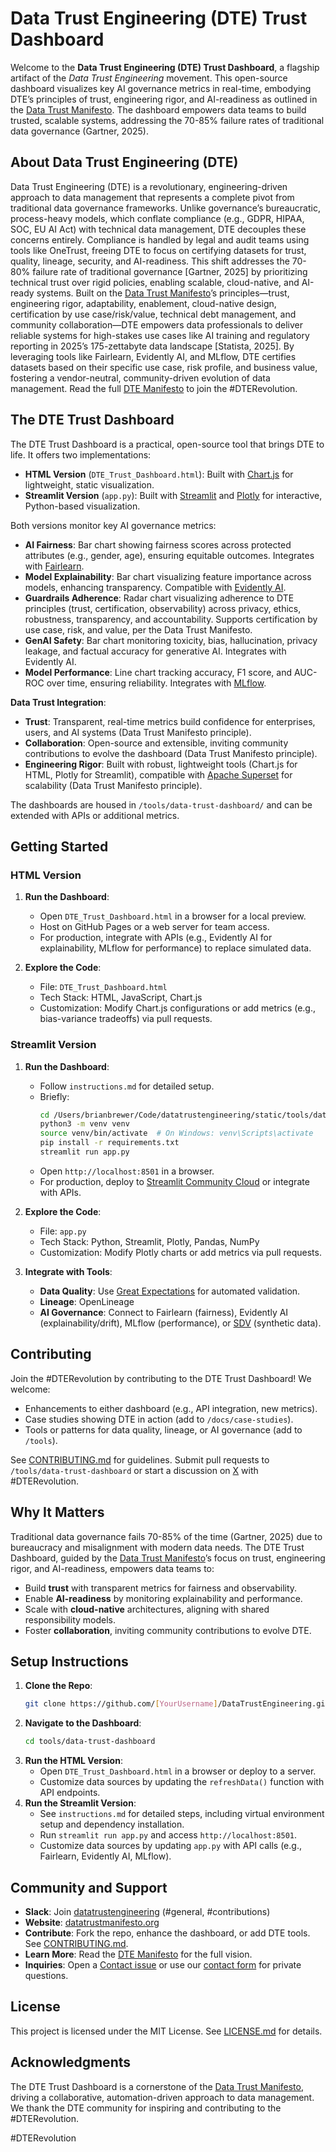 # Data Trust Engineering (DTE) Trust Dashboard

Welcome to the **Data Trust Engineering (DTE) Trust Dashboard**, a flagship artifact of the *Data Trust Engineering* movement. This open-source dashboard visualizes key AI governance metrics in real-time, embodying DTE’s principles of trust, engineering rigor, and AI-readiness as outlined in the [Data Trust Manifesto](https://datatrustmanifesto.org). The dashboard empowers data teams to build trusted, scalable systems, addressing the 70-85% failure rates of traditional data governance (Gartner, 2025).

## About Data Trust Engineering (DTE)

Data Trust Engineering (DTE) is a revolutionary, engineering-driven approach to data management that represents a complete pivot from traditional data governance frameworks. Unlike governance’s bureaucratic, process-heavy models, which conflate compliance (e.g., GDPR, HIPAA, SOC, EU AI Act) with technical data management, DTE decouples these concerns entirely. Compliance is handled by legal and audit teams using tools like OneTrust, freeing DTE to focus on certifying datasets for trust, quality, lineage, security, and AI-readiness. This shift addresses the 70-80% failure rate of traditional governance [Gartner, 2025] by prioritizing technical trust over rigid policies, enabling scalable, cloud-native, and AI-ready systems. Built on the [Data Trust Manifesto](https://datatrustmanifesto.org)’s principles—trust, engineering rigor, adaptability, enablement, cloud-native design, certification by use case/risk/value, technical debt management, and community collaboration—DTE empowers data professionals to deliver reliable systems for high-stakes use cases like AI training and regulatory reporting in 2025’s 175-zettabyte data landscape [Statista, 2025]. By leveraging tools like Fairlearn, Evidently AI, and MLflow, DTE certifies datasets based on their specific use case, risk profile, and business value, fostering a vendor-neutral, community-driven evolution of data management. Read the full [DTE Manifesto](/Manifesto) to join the #DTERevolution.

## The DTE Trust Dashboard 

The DTE Trust Dashboard is a practical, open-source tool that brings DTE to life. It offers two implementations:
- **HTML Version** (`DTE_Trust_Dashboard.html`): Built with [Chart.js](https://www.chartjs.org) for lightweight, static visualization.
- **Streamlit Version** (`app.py`): Built with [Streamlit](https://streamlit.io) and [Plotly](https://plotly.com) for interactive, Python-based visualization.

Both versions monitor key AI governance metrics:
- **AI Fairness**: Bar chart showing fairness scores across protected attributes (e.g., gender, age), ensuring equitable outcomes. Integrates with [Fairlearn](https://fairlearn.org).
- **Model Explainability**: Bar chart visualizing feature importance across models, enhancing transparency. Compatible with [Evidently AI](https://evidentlyai.com).
- **Guardrails Adherence**: Radar chart visualizing adherence to DTE principles (trust, certification, observability) across privacy, ethics, robustness, transparency, and accountability. Supports certification by use case, risk, and value, per the Data Trust Manifesto.
- **GenAI Safety**: Bar chart monitoring toxicity, bias, hallucination, privacy leakage, and factual accuracy for generative AI. Integrates with Evidently AI.
- **Model Performance**: Line chart tracking accuracy, F1 score, and AUC-ROC over time, ensuring reliability. Integrates with [MLflow](https://mlflow.org).

**Data Trust Integration**:
- **Trust**: Transparent, real-time metrics build confidence for enterprises, users, and AI systems (Data Trust Manifesto principle).
- **Collaboration**: Open-source and extensible, inviting community contributions to evolve the dashboard (Data Trust Manifesto principle).
- **Engineering Rigor**: Built with robust, lightweight tools (Chart.js for HTML, Plotly for Streamlit), compatible with [Apache Superset](https://superset.apache.org) for scalability (Data Trust Manifesto principle).

The dashboards are housed in `/tools/data-trust-dashboard/` and can be extended with APIs or additional metrics.

## Getting Started

### HTML Version
1. **Run the Dashboard**:
   - Open `DTE_Trust_Dashboard.html` in a browser for a local preview.
   - Host on GitHub Pages or a web server for team access.
   - For production, integrate with APIs (e.g., Evidently AI for explainability, MLflow for performance) to replace simulated data.

2. **Explore the Code**:
   - File: `DTE_Trust_Dashboard.html`
   - Tech Stack: HTML, JavaScript, Chart.js
   - Customization: Modify Chart.js configurations or add metrics (e.g., bias-variance tradeoffs) via pull requests.

### Streamlit Version
1. **Run the Dashboard**:
   - Follow `instructions.md` for detailed setup.
   - Briefly:
     ```bash
     cd /Users/brianbrewer/Code/datatrustengineering/static/tools/data-trust-dashboard
     python3 -m venv venv
     source venv/bin/activate  # On Windows: venv\Scripts\activate
     pip install -r requirements.txt
     streamlit run app.py
     ```
   - Open `http://localhost:8501` in a browser.
   - For production, deploy to [Streamlit Community Cloud](https://streamlit.io/cloud) or integrate with APIs.

2. **Explore the Code**:
   - File: `app.py`
   - Tech Stack: Python, Streamlit, Plotly, Pandas, NumPy
   - Customization: Modify Plotly charts or add metrics via pull requests.

3. **Integrate with Tools**:
   - **Data Quality**: Use [Great Expectations](https://greatexpectations.io) for automated validation.
   - **Lineage**: OpenLineage
   - **AI Governance**: Connect to Fairlearn (fairness), Evidently AI (explainability/drift), MLflow (performance), or [SDV](https://sdv.dev) (synthetic data).

## Contributing

Join the #DTERevolution by contributing to the DTE Trust Dashboard! We welcome:
- Enhancements to either dashboard (e.g., API integration, new metrics).
- Case studies showing DTE in action (add to `/docs/case-studies`).
- Tools or patterns for data quality, lineage, or AI governance (add to `/tools`).

See [CONTRIBUTING.md](/CONTRIBUTING.md) for guidelines. Submit pull requests to `/tools/data-trust-dashboard` or start a discussion on [X](https://x.com) with #DTERevolution.

## Why It Matters

Traditional data governance fails 70-85% of the time (Gartner, 2025) due to bureaucracy and misalignment with modern data needs. The DTE Trust Dashboard, guided by the [Data Trust Manifesto](https://datatrustmanifesto.org)’s focus on trust, engineering rigor, and AI-readiness, empowers data teams to:
- Build **trust** with transparent metrics for fairness and observability.
- Enable **AI-readiness** by monitoring explainability and performance.
- Scale with **cloud-native** architectures, aligning with shared responsibility models.
- Foster **collaboration**, inviting community contributions to evolve DTE.

## Setup Instructions

1. **Clone the Repo**:
   ```bash
   git clone https://github.com/[YourUsername]/DataTrustEngineering.git
   ```
2. **Navigate to the Dashboard**:
   ```bash
   cd tools/data-trust-dashboard
   ```
3. **Run the HTML Version**:
   - Open `DTE_Trust_Dashboard.html` in a browser or deploy to a server.
   - Customize data sources by updating the `refreshData()` function with API endpoints.
4. **Run the Streamlit Version**:
   - See `instructions.md` for detailed steps, including virtual environment setup and dependency installation.
   - Run `streamlit run app.py` and access `http://localhost:8501`.
   - Customize data sources by updating `app.py` with API calls (e.g., Fairlearn, Evidently AI, MLflow).

## Community and Support

- **Slack**: Join [datatrustengineering](https://join.slack.com/t/datatrustengineering/shared_invite/zt-3br05le6v-pxGSBeJGLpVgOsNM9ejGuw) (#general, #contributions)
- **Website**: [datatrustmanifesto.org](https://datatrustmanifesto.org)
- **Contribute**: Fork the repo, enhance the dashboard, or add DTE tools. See [CONTRIBUTING.md](/community/CONTRIBUTING).
- **Learn More**: Read the [DTE Manifesto](/Manifesto.md) for the full vision.
- **Inquiries**: Open a [Contact issue](https://github.com/DataTrustEngineering/DataTrustEngineering/issues/new?template=contact.yml) or use our [contact form](https://forms.gle/S7V4zySe7gPqq56f8) for private questions.

## License

This project is licensed under the MIT License. See [LICENSE.md](/LICENSE) for details.

## Acknowledgments

The DTE Trust Dashboard is a cornerstone of the [Data Trust Manifesto](https://datatrustmanifesto.org), driving a collaborative, automation-driven approach to data management. We thank the DTE community for inspiring and contributing to the #DTERevolution.

#DTERevolution